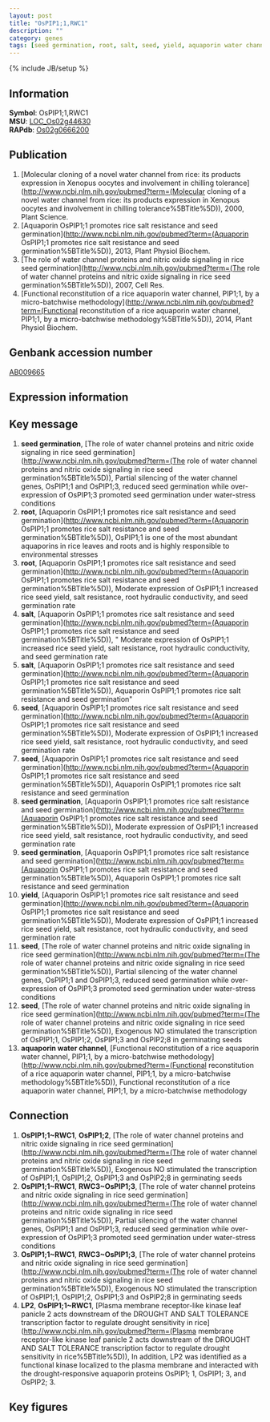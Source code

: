```yaml
---
layout: post
title: "OsPIP1;1,RWC1"
description: ""
category: genes
tags: [seed germination, root, salt, seed, yield, aquaporin water channel, Gene]
---
```

{% include JB/setup %}

## Information
__Symbol__: OsPIP1;1,RWC1  
__MSU__: [LOC_Os02g44630](http://rice.plantbiology.msu.edu/cgi-bin/ORF_infopage.cgi?orf=LOC_Os02g44630)  
__RAPdb__: [Os02g0666200](http://rapdb.dna.affrc.go.jp/viewer/gbrowse_details/irgsp1?name=Os02g0666200)  

## Publication
1. [Molecular cloning of a novel water channel from rice: its products expression in Xenopus oocytes and involvement in chilling tolerance](http://www.ncbi.nlm.nih.gov/pubmed?term=(Molecular cloning of a novel water channel from rice: its products expression in Xenopus oocytes and involvement in chilling tolerance%5BTitle%5D)), 2000, Plant Science.
2. [Aquaporin OsPIP1;1 promotes rice salt resistance and seed germination](http://www.ncbi.nlm.nih.gov/pubmed?term=(Aquaporin OsPIP1;1 promotes rice salt resistance and seed germination%5BTitle%5D)), 2013, Plant Physiol Biochem.
3. [The role of water channel proteins and nitric oxide signaling in rice seed germination](http://www.ncbi.nlm.nih.gov/pubmed?term=(The role of water channel proteins and nitric oxide signaling in rice seed germination%5BTitle%5D)), 2007, Cell Res.
4. [Functional reconstitution of a rice aquaporin water channel, PIP1;1, by a micro-batchwise methodology](http://www.ncbi.nlm.nih.gov/pubmed?term=(Functional reconstitution of a rice aquaporin water channel, PIP1;1, by a micro-batchwise methodology%5BTitle%5D)), 2014, Plant Physiol Biochem.

## Genbank accession number
[AB009665](http://www.ncbi.nlm.nih.gov/nuccore/AB009665)

## Expression information

## Key message
1. __seed germination__, [The role of water channel proteins and nitric oxide signaling in rice seed germination](http://www.ncbi.nlm.nih.gov/pubmed?term=(The role of water channel proteins and nitric oxide signaling in rice seed germination%5BTitle%5D)),  Partial silencing of the water channel genes, OsPIP1;1 and OsPIP1;3, reduced seed germination while over-expression of OsPIP1;3 promoted seed germination under water-stress conditions
2. __root__, [Aquaporin OsPIP1;1 promotes rice salt resistance and seed germination](http://www.ncbi.nlm.nih.gov/pubmed?term=(Aquaporin OsPIP1;1 promotes rice salt resistance and seed germination%5BTitle%5D)), OsPIP1;1 is one of the most abundant aquaporins in rice leaves and roots and is highly responsible to environmental stresses
3. __root__, [Aquaporin OsPIP1;1 promotes rice salt resistance and seed germination](http://www.ncbi.nlm.nih.gov/pubmed?term=(Aquaporin OsPIP1;1 promotes rice salt resistance and seed germination%5BTitle%5D)),  Moderate expression of OsPIP1;1 increased rice seed yield, salt resistance, root hydraulic conductivity, and seed germination rate
4. __salt__, [Aquaporin OsPIP1;1 promotes rice salt resistance and seed germination](http://www.ncbi.nlm.nih.gov/pubmed?term=(Aquaporin OsPIP1;1 promotes rice salt resistance and seed germination%5BTitle%5D)), " Moderate expression of OsPIP1;1 increased rice seed yield, salt resistance, root hydraulic conductivity, and seed germination rate
5. __salt__, [Aquaporin OsPIP1;1 promotes rice salt resistance and seed germination](http://www.ncbi.nlm.nih.gov/pubmed?term=(Aquaporin OsPIP1;1 promotes rice salt resistance and seed germination%5BTitle%5D)), Aquaporin OsPIP1;1 promotes rice salt resistance and seed germination"
6. __seed__, [Aquaporin OsPIP1;1 promotes rice salt resistance and seed germination](http://www.ncbi.nlm.nih.gov/pubmed?term=(Aquaporin OsPIP1;1 promotes rice salt resistance and seed germination%5BTitle%5D)),  Moderate expression of OsPIP1;1 increased rice seed yield, salt resistance, root hydraulic conductivity, and seed germination rate
7. __seed__, [Aquaporin OsPIP1;1 promotes rice salt resistance and seed germination](http://www.ncbi.nlm.nih.gov/pubmed?term=(Aquaporin OsPIP1;1 promotes rice salt resistance and seed germination%5BTitle%5D)), Aquaporin OsPIP1;1 promotes rice salt resistance and seed germination
8. __seed germination__, [Aquaporin OsPIP1;1 promotes rice salt resistance and seed germination](http://www.ncbi.nlm.nih.gov/pubmed?term=(Aquaporin OsPIP1;1 promotes rice salt resistance and seed germination%5BTitle%5D)),  Moderate expression of OsPIP1;1 increased rice seed yield, salt resistance, root hydraulic conductivity, and seed germination rate
9. __seed germination__, [Aquaporin OsPIP1;1 promotes rice salt resistance and seed germination](http://www.ncbi.nlm.nih.gov/pubmed?term=(Aquaporin OsPIP1;1 promotes rice salt resistance and seed germination%5BTitle%5D)), Aquaporin OsPIP1;1 promotes rice salt resistance and seed germination
10. __yield__, [Aquaporin OsPIP1;1 promotes rice salt resistance and seed germination](http://www.ncbi.nlm.nih.gov/pubmed?term=(Aquaporin OsPIP1;1 promotes rice salt resistance and seed germination%5BTitle%5D)),  Moderate expression of OsPIP1;1 increased rice seed yield, salt resistance, root hydraulic conductivity, and seed germination rate
11. __seed__, [The role of water channel proteins and nitric oxide signaling in rice seed germination](http://www.ncbi.nlm.nih.gov/pubmed?term=(The role of water channel proteins and nitric oxide signaling in rice seed germination%5BTitle%5D)),  Partial silencing of the water channel genes, OsPIP1;1 and OsPIP1;3, reduced seed germination while over-expression of OsPIP1;3 promoted seed germination under water-stress conditions
12. __seed__, [The role of water channel proteins and nitric oxide signaling in rice seed germination](http://www.ncbi.nlm.nih.gov/pubmed?term=(The role of water channel proteins and nitric oxide signaling in rice seed germination%5BTitle%5D)),  Exogenous NO stimulated the transcription of OsPIP1;1, OsPIP1;2, OsPIP1;3 and OsPIP2;8 in germinating seeds
13. __aquaporin water channel__, [Functional reconstitution of a rice aquaporin water channel, PIP1;1, by a micro-batchwise methodology](http://www.ncbi.nlm.nih.gov/pubmed?term=(Functional reconstitution of a rice aquaporin water channel, PIP1;1, by a micro-batchwise methodology%5BTitle%5D)), Functional reconstitution of a rice aquaporin water channel, PIP1;1, by a micro-batchwise methodology

## Connection
1. __OsPIP1;1~RWC1__, __OsPIP1;2__, [The role of water channel proteins and nitric oxide signaling in rice seed germination](http://www.ncbi.nlm.nih.gov/pubmed?term=(The role of water channel proteins and nitric oxide signaling in rice seed germination%5BTitle%5D)),  Exogenous NO stimulated the transcription of OsPIP1;1, OsPIP1;2, OsPIP1;3 and OsPIP2;8 in germinating seeds
2. __OsPIP1;1~RWC1__, __RWC3~OsPIP1;3__, [The role of water channel proteins and nitric oxide signaling in rice seed germination](http://www.ncbi.nlm.nih.gov/pubmed?term=(The role of water channel proteins and nitric oxide signaling in rice seed germination%5BTitle%5D)),  Partial silencing of the water channel genes, OsPIP1;1 and OsPIP1;3, reduced seed germination while over-expression of OsPIP1;3 promoted seed germination under water-stress conditions
3. __OsPIP1;1~RWC1__, __RWC3~OsPIP1;3__, [The role of water channel proteins and nitric oxide signaling in rice seed germination](http://www.ncbi.nlm.nih.gov/pubmed?term=(The role of water channel proteins and nitric oxide signaling in rice seed germination%5BTitle%5D)),  Exogenous NO stimulated the transcription of OsPIP1;1, OsPIP1;2, OsPIP1;3 and OsPIP2;8 in germinating seeds
4. __LP2__, __OsPIP1;1~RWC1__, [Plasma membrane receptor-like kinase leaf panicle 2 acts downstream of the DROUGHT AND SALT TOLERANCE transcription factor to regulate drought sensitivity in rice](http://www.ncbi.nlm.nih.gov/pubmed?term=(Plasma membrane receptor-like kinase leaf panicle 2 acts downstream of the DROUGHT AND SALT TOLERANCE transcription factor to regulate drought sensitivity in rice%5BTitle%5D)), In addition, LP2 was identified as a functional kinase localized to the plasma membrane and interacted with the drought-responsive aquaporin proteins OsPIP1; 1, OsPIP1; 3, and OsPIP2; 3.

## Key figures


